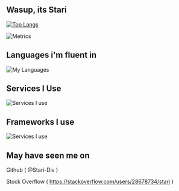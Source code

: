 ## Wasup, its Stari

[![Top Langs](https://github-readme-stats.vercel.app/api/top-langs/?username=Stari-Div)](https://github.com/anuraghazra/github-readme-stats)

![Metrics](https://metrics.lecoq.io/Stari-div?template=classic&isocalendar=1&base=header%2C%20activity%2C%20community%2C%20repositories%2C%20metadata&base.indepth=false&base.hireable=false&base.skip=false&isocalendar=false&isocalendar.duration=full-year&config.timezone=America%2FNew_York)

## Languages i'm fluent in
![My Languages](https://skillicons.dev/icons?i=css,html,py,lua)
## Services I Use
![Services I use](https://skillicons.dev/icons?i=git)
## Frameworks I use
![Services I use](https://skillicons.dev/icons?i=bootstrap)
## May have seen me on
Github ( @Stari-Div )

Stock Overflow ( https://stackoverflow.com/users/28678734/stari )
